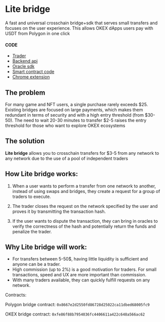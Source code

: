 # Lite bridge

A fast and universal crosschain bridge+sdk that serves small transfers and focuses on the user experience. This allows OKEX dApps users pay with USDT from Polygon in one click

#### CODE

- [Trader](https://github.com/pvolnov/okx-hackaton/tree/main/backend)
- [Backend api](https://github.com/pvolnov/okx-hackaton/tree/main/backend)
- [Oracle sdk](https://github.com/pvolnov/okx-hackaton/tree/main/backend/utils.py)
- [Smart contract code](https://github.com/pvolnov/okx-hackaton/tree/main/bridge-contract/contracts)
- [Chrome extension](https://github.com/pvolnov/okx-hackaton/tree/main/extension)


## The problem

For many game and NFT users, a single purchase rarely exceeds $25. Existing bridges are focused on large payments, which makes them redundant in terms of security and with a high entry threshold (from $30-50). The need to wait 20-30 minutes to transfer $2-5 raises the entry threshold for those who want to explore OKEX ecosystems


## The solution

**Lite bridge** allows you to crosschain transfers for $3-5 from any network to any network due to the use of a pool of independent traders

## How Lite bridge works:

1. When a user wants to perform a transfer from one network to another, instead of using swaps and bridges, they create a request for a group of traders to execute.

2. The trader closes the request on the network specified by the user and proves it by transmitting the transaction hash.

3. If the user wants to dispute the transaction, they can bring in oracles to verify the correctness of the hash and potentially return the funds and penalize the trader.

## Why Lite bridge will work:

- For transfers between 5-50$, having little liquidity is sufficient and anyone can be a trader.
- High commission (up to 2%) is a good motivation for traders. For small transactions, speed and UX are more important than commission.
- With many traders available, they can quickly fulfill requests on any network.

Contracts:

Polygon bridge contract: `0x8667e2d2550fd86728d25022ca11dbed68005fc9`

OKEX bridge contract: `0xfe86f88b7954036fc4406611a422c648a566ac62`
